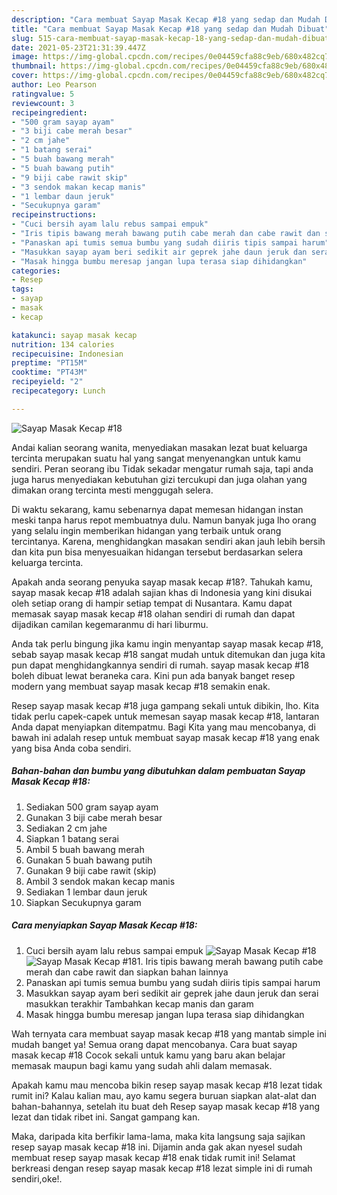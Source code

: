 ```yaml
---
description: "Cara membuat Sayap Masak Kecap #18 yang sedap dan Mudah Dibuat"
title: "Cara membuat Sayap Masak Kecap #18 yang sedap dan Mudah Dibuat"
slug: 515-cara-membuat-sayap-masak-kecap-18-yang-sedap-dan-mudah-dibuat
date: 2021-05-23T21:31:39.447Z
image: https://img-global.cpcdn.com/recipes/0e04459cfa88c9eb/680x482cq70/sayap-masak-kecap-18-foto-resep-utama.jpg
thumbnail: https://img-global.cpcdn.com/recipes/0e04459cfa88c9eb/680x482cq70/sayap-masak-kecap-18-foto-resep-utama.jpg
cover: https://img-global.cpcdn.com/recipes/0e04459cfa88c9eb/680x482cq70/sayap-masak-kecap-18-foto-resep-utama.jpg
author: Leo Pearson
ratingvalue: 5
reviewcount: 3
recipeingredient:
- "500 gram sayap ayam"
- "3 biji cabe merah besar"
- "2 cm jahe"
- "1 batang serai"
- "5 buah bawang merah"
- "5 buah bawang putih"
- "9 biji cabe rawit skip"
- "3 sendok makan kecap manis"
- "1 lembar daun jeruk"
- "Secukupnya garam"
recipeinstructions:
- "Cuci bersih ayam lalu rebus sampai empuk"
- "Iris tipis bawang merah bawang putih cabe merah dan cabe rawit dan siapkan bahan lainnya"
- "Panaskan api tumis semua bumbu yang sudah diiris tipis sampai harum"
- "Masukkan sayap ayam beri sedikit air geprek jahe daun jeruk dan serai masukkan terakhir Tambahkan kecap manis dan garam"
- "Masak hingga bumbu meresap jangan lupa terasa siap dihidangkan"
categories:
- Resep
tags:
- sayap
- masak
- kecap

katakunci: sayap masak kecap 
nutrition: 134 calories
recipecuisine: Indonesian
preptime: "PT15M"
cooktime: "PT43M"
recipeyield: "2"
recipecategory: Lunch

---
```



![Sayap Masak Kecap #18](https://img-global.cpcdn.com/recipes/0e04459cfa88c9eb/680x482cq70/sayap-masak-kecap-18-foto-resep-utama.jpg)

Andai kalian seorang wanita, menyediakan masakan lezat buat keluarga tercinta merupakan suatu hal yang sangat menyenangkan untuk kamu sendiri. Peran seorang ibu Tidak sekadar mengatur rumah saja, tapi anda juga harus menyediakan kebutuhan gizi tercukupi dan juga olahan yang dimakan orang tercinta mesti menggugah selera.

Di waktu  sekarang, kamu sebenarnya dapat memesan hidangan instan meski tanpa harus repot membuatnya dulu. Namun banyak juga lho orang yang selalu ingin memberikan hidangan yang terbaik untuk orang tercintanya. Karena, menghidangkan masakan sendiri akan jauh lebih bersih dan kita pun bisa menyesuaikan hidangan tersebut berdasarkan selera keluarga tercinta. 



Apakah anda seorang penyuka sayap masak kecap #18?. Tahukah kamu, sayap masak kecap #18 adalah sajian khas di Indonesia yang kini disukai oleh setiap orang di hampir setiap tempat di Nusantara. Kamu dapat memasak sayap masak kecap #18 olahan sendiri di rumah dan dapat dijadikan camilan kegemaranmu di hari liburmu.

Anda tak perlu bingung jika kamu ingin menyantap sayap masak kecap #18, sebab sayap masak kecap #18 sangat mudah untuk ditemukan dan juga kita pun dapat menghidangkannya sendiri di rumah. sayap masak kecap #18 boleh dibuat lewat beraneka cara. Kini pun ada banyak banget resep modern yang membuat sayap masak kecap #18 semakin enak.

Resep sayap masak kecap #18 juga gampang sekali untuk dibikin, lho. Kita tidak perlu capek-capek untuk memesan sayap masak kecap #18, lantaran Anda dapat menyiapkan ditempatmu. Bagi Kita yang mau mencobanya, di bawah ini adalah resep untuk membuat sayap masak kecap #18 yang enak yang bisa Anda coba sendiri.

<!--inarticleads1-->

##### Bahan-bahan dan bumbu yang dibutuhkan dalam pembuatan Sayap Masak Kecap #18:

1. Sediakan 500 gram sayap ayam
1. Gunakan 3 biji cabe merah besar
1. Sediakan 2 cm jahe
1. Siapkan 1 batang serai
1. Ambil 5 buah bawang merah
1. Gunakan 5 buah bawang putih
1. Gunakan 9 biji cabe rawit (skip)
1. Ambil 3 sendok makan kecap manis
1. Sediakan 1 lembar daun jeruk
1. Siapkan Secukupnya garam




<!--inarticleads2-->

##### Cara menyiapkan Sayap Masak Kecap #18:

1. Cuci bersih ayam lalu rebus sampai empuk
<img src="https://img-global.cpcdn.com/steps/01aa92593b19b561/160x128cq70/sayap-masak-kecap-18-langkah-memasak-1-foto.jpg" alt="Sayap Masak Kecap #18"><img src="https://img-global.cpcdn.com/steps/d9e644888fcf6eff/160x128cq70/sayap-masak-kecap-18-langkah-memasak-1-foto.jpg" alt="Sayap Masak Kecap #18">1. Iris tipis bawang merah bawang putih cabe merah dan cabe rawit dan siapkan bahan lainnya
1. Panaskan api tumis semua bumbu yang sudah diiris tipis sampai harum
1. Masukkan sayap ayam beri sedikit air geprek jahe daun jeruk dan serai masukkan terakhir Tambahkan kecap manis dan garam
1. Masak hingga bumbu meresap jangan lupa terasa siap dihidangkan




Wah ternyata cara membuat sayap masak kecap #18 yang mantab simple ini mudah banget ya! Semua orang dapat mencobanya. Cara buat sayap masak kecap #18 Cocok sekali untuk kamu yang baru akan belajar memasak maupun bagi kamu yang sudah ahli dalam memasak.

Apakah kamu mau mencoba bikin resep sayap masak kecap #18 lezat tidak rumit ini? Kalau kalian mau, ayo kamu segera buruan siapkan alat-alat dan bahan-bahannya, setelah itu buat deh Resep sayap masak kecap #18 yang lezat dan tidak ribet ini. Sangat gampang kan. 

Maka, daripada kita berfikir lama-lama, maka kita langsung saja sajikan resep sayap masak kecap #18 ini. Dijamin anda gak akan nyesel sudah membuat resep sayap masak kecap #18 enak tidak rumit ini! Selamat berkreasi dengan resep sayap masak kecap #18 lezat simple ini di rumah sendiri,oke!.


